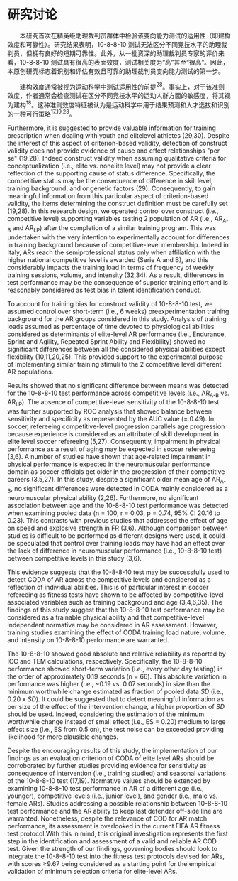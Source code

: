 # 研究讨论

<p style="text-indent: 2em;">本研究首次在精英级助理裁判员群体中检验该变向能力测试的适用性（即建构效度和可靠性）。研究结果表明，10-8-8-10 测试无法区分不同竞技水平的助理裁判员，但拥有良好的短期可靠性。此外，从一批资深的助理裁判员专家的评价来看，10-8-8-10 测试具有很高的表面效度，测试相关度为“高”甚至“很高”。因此，本原创研究标志着识别和评估有效且可靠的助理裁判员变向能力测试的第一步。</p>

<p style="text-indent: 2em;">建构效度通常被视为运动科学中测试适用性的前提<sup>28</sup>。事实上，对于该准则效度，作者通常会检查测试在区分不同竞技水平的运动人群方面的敏感度，将其视为建构<sup>18</sup>。这种准则效度特征被认为是运动科学中用于结果预测和人才选拔和识别的一种可行策略<sup>17,19,23</sup>。</p>

Furthermore, it is suggested to provide valuable information for training prescription when dealing with youth and elitelevel athletes (29,30). Despite the interest of this aspect of criterion-based validity, detection of construct validity does not provide evidence of cause and effect relationships "per se" (19,28). Indeed construct validity when assuming qualitative criteria for conceptualization (i.e., elite vs. nonelite level) may not provide a clear reflection of the supporting cause of status difference. Specifically, the competitive status may be the consequence of difference in skill level, training background, and or genetic factors (29). Consequently, to gain meaningful information from this particular aspect of criterion-based validity, the items determining the construct definition must be carefully set (19,28). In this research design, we operated control over construct (i.e., competitive level) supporting variables testing 2 population of AR (i.e., AR<sub>A-B</sub> and AR<sub>LP</sub>) after the completion of a similar training program. This was undertaken with the very intention to experimentally account for differences in training background because of competitive-level membership. Indeed in Italy, ARs reach the semiprofessional status only when affiliation with the higher national competitive level is awarded (Serie A and B), and this considerably impacts the training load in terms of frequency of weekly training sessions, volume, and intensity (32,34). As a result, differences in test performance may be the consequence of superior training effort and is reasonably considered as test bias in talent identification conduct.

To account for training bias for construct validity of 10-8-8-10 test, we assumed control over short-term (i.e., 6 weeks) preexperimentation training background for the AR groups considered in this study. Analysis of training loads assumed as percentage of time devoted to physiological abilities considered as determinants of elite-level AR performance (i.e., Endurance, Sprint and Agility, Repeated Sprint Ability and Flexibility) showed no significant differences between all the considered physical abilities except flexibility (10,11,20,25). This provided support to the experimental purpose of implementing similar training stimuli to the 2 competitive level different AR populations.

Results showed that no significant difference between means was detected for the 10-8-8-10 test performance across competitive levels (i.e., AR<sub>A-B</sub> vs. AR<sub>LP</sub>). The absence of competitive-level sensitivity of the 10-8-8-10 test was further supported by ROC analysis that showed balance between sensitivity and specificity as represented by the AUC value (= 0.49). In soccer, refereeing competitive-level progression parallels age progression because experience is considered as an attribute of skill development in elite level soccer refereeing (5,27). Consequently, impairment in physical performance as a result of aging may be expected in soccer refereeing (3,6). A number of studies have shown that age-related impairment in physical performance is expected in the neuromuscular performance domain as soccer officials get older in the progression of their competitive careers (3,5,27). In this study, despite a significant older mean age of AR<sub>A-B</sub>, no significant differences were detected in CODA mainly considered as a neuromuscular physical ability (2,26). Furthermore, no significant association between age and the 10-8-8-10 test performance was detected when examining pooled data (n = 100, r = 0.03, p = 0.74, 95% CI 20.16 to 0.23). This contrasts with previous studies that addressed the effect of age on speed and explosive strength in FR (3,6). Although comparison between studies is difficult to be performed as different designs were used, it could be speculated that control over training loads may have had an effect over the lack of difference in neuromuscular performance (i.e., 10-8-8-10 test) between competitive levels in this study (3,6).

This evidence suggests that the 10-8-8-10 test may be successfully used to detect CODA of AR across the competitive levels and considered as a reflection of individual abilities. This is of particular interest in soccer refereeing as fitness tests have shown to be affected by competitive-level associated variables such as training background and age (3,4,6,35). The findings of this study suggest that the 10-8-8-10 test performance may be considered as a trainable physical ability and that competitive-level independent normative may be considered in AR assessment. However, training studies examining the effect of CODA training load nature, volume, and intensity on 10-8-8-10 performance are warranted.

The 10-8-8-10 showed good absolute and relative reliability as reported by ICC and TEM calculations, respectively. Specifically, the 10-8-8-10 performance showed short-term variation (i.e., every other day testing) in the order of approximately 0.19 seconds (n = 66). This absolute variation in performance was higher (i.e., ~0.19 vs. 0.07 seconds) in size than the minimum worthwhile change estimated as fraction of pooled data *SD* (i.e., 0.20 x *SD*). It could be suggested that to detect meaningful information as per size of the effect of the intervention change, a higher proportion of *SD* should be used. Indeed, considering the estimation of the minimum worthwhile change instead of small effect (i.e., ES = 0.20) medium to large effect size (i.e., ES from 0.5 on), the test noise can be exceeded providing likelihood for more plausible changes.

Despite the encouraging results of this study, the implementation of our findings as an evaluation criterion of CODA of elite level ARs should be corroborated by further studies providing evidence for sensitivity as consequence of intervention (i.e., training studied) and seasonal variations of the 10-8-8-10 test (17,19). Normative values should be extended by examining 10-8-8-10 test performance in AR of a different age (i.e., younger), competitive levels (i.e., junior level), and gender (i.e., male vs. female ARs). Studies addressing a possible relationship between 10-8-8-10 test performance and the AR ability to keep last defender off-side line are warranted. Nonetheless, despite the relevance of COD for AR match performance, its assessment is overlooked in the current FIFA AR fitness test protocol.With this in mind, this original investigation represents the first step in the identification and assessment of a valid and reliable AR COD test. Given the strength of our findings, governing bodies should look to integrate the 10-8-8-10 test into the fitness test protocols devised for ARs, with scores &geq;9.67 being considered as a starting point for the empirical validation of minimum selection criteria for elite-level ARs.
